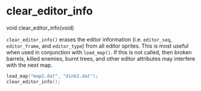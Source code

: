 # clear_editor_info

<Prototype>void clear_editor_info(void)</Prototype>

`clear_editor_info()` erases the editor information (i.e. `editor_seq`, `editor_frame`, and `editor_type`) from all editor sprites. This is most useful when used in conjunction with `load_map()`. If this is not called, then broken barrels, killed enemies, burnt trees, and other editor attributes may interfere with the next map.

```c
load_map("map2.dat", "dink2.dat");
clear_editor_info();
```
